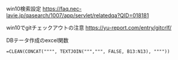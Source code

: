 win10検索設定
https://faq.nec-lavie.jp/qasearch/1007/app/servlet/relatedqa?QID=018181

win10でgitチェックアウトの注意
https://yu-report.com/entry/gitcrlf/

DBテータ作成のexcel関数

`=CLEAN(CONCAT("""", TEXTJOIN(""",""", FALSE, B13:N13), """"))`